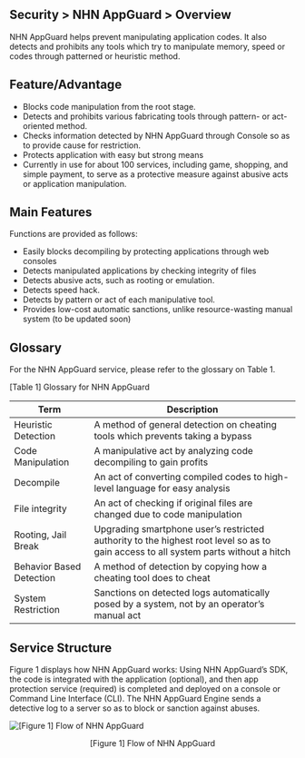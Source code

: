 ## Security > NHN AppGuard > Overview

NHN AppGuard helps prevent manipulating application codes. It also detects and prohibits any tools which try to manipulate memory, speed or codes through patterned or heuristic method.

## Feature/Advantage

* Blocks code manipulation from the root stage.
* Detects and prohibits various fabricating tools through pattern- or act-oriented method.
* Checks information detected by NHN AppGuard through Console so as to provide cause for restriction.
* Protects application with easy but strong means
* Currently in use for about 100 services, including game, shopping, and simple payment, to serve as a protective measure against abusive acts or application manipulation.

## Main Features

Functions are provided as follows:

* Easily blocks decompiling by protecting applications through web consoles
* Detects manipulated applications by checking integrity of files
* Detects abusive acts, such as rooting or emulation.
* Detects speed hack.
* Detects by pattern or act of each manipulative tool.
* Provides low-cost automatic sanctions, unlike resource-wasting manual system (to be updated soon)

## Glossary

For the NHN AppGuard service, please refer to the glossary on Table 1.

[Table 1] Glossary for NHN AppGuard

| Term       | Description                                                                      |
| -------- | ----------------------------------------------------------------------- |
| Heuristic Detection  | A method of general detection on cheating tools which prevents taking a bypass                               |
| Code Manipulation    | A manipulative act by analyzing code decompiling to gain profits                              |
| Decompile     | An act of converting compiled codes to high-level language for easy analysis                                       |
| File integrity   | An act of checking if original files are changed due to code manipulation                                     |
| Rooting, Jail Break   | Upgrading smartphone user’s restricted authority to the highest root level so as to gain access to all system parts without a hitch |
| Behavior Based Detection | A method of detection by copying how a cheating tool does to cheat                                   |
| System Restriction   | Sanctions on detected logs automatically posed by a system, not by an operator’s manual act                   |

## Service Structure

Figure 1 displays how NHN AppGuard works:
Using NHN AppGuard’s SDK, the code is integrated with the application (optional), and then app protection service (required) is completed and deployed on a console or Command Line Interface (CLI). The NHN AppGuard Engine sends a detective log to a server so as to block or sanction against abuses.

![[Figure 1] Flow of NHN AppGuard](http://static.toastoven.net/prod_appguard/AppGuard_2_overview01_en.png)
<center>[Figure 1] Flow of NHN AppGuard</center>
